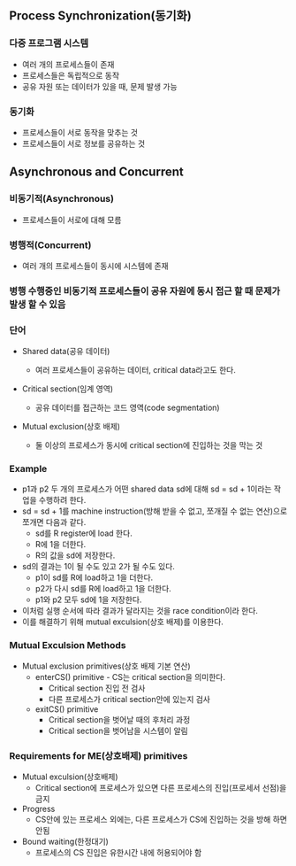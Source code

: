 ## Process Synchronization(동기화)

### 다중 프로그램 시스템

- 여러 개의 프로세스들이 존재
- 프로세스들은 독립적으로 동작
- 공유 자원 또는 데이터가 있을 때, 문제 발생 가능

### 동기화

- 프로세스들이 서로 동작을 맞추는 것
- 프로세스들이 서로 정보를 공유하는 것

## Asynchronous and Concurrent

### 비동기적(Asynchronous)

- 프로세스들이 서로에 대해 모름

### 병행적(Concurrent)

- 여러 개의 프로세스들이 동시에 시스템에 존재

### 병행 수행중인 비동기적 프로세스들이 공유 자원에 동시 접근 할 때 문제가 발생 할 수 있음

### 단어

- Shared data(공유 데이터)

  - 여러 프로세스들이 공유하는 데이터, critical data라고도 한다.

- Critical section(임계 영역)

  - 공유 데이터를 접근하는 코드 영역(code segmentation)

- Mutual exclusion(상호 배제)
  - 둘 이상의 프로세스가 동시에 critical section에 진입하는 것을 막는 것

### Example

- p1과 p2 두 개의 프로세스가 어떤 shared data sd에 대해 sd = sd + 1이라는 작업을 수행하려 한다.
- sd = sd + 1를 machine instruction(방해 받을 수 없고, 쪼개질 수 없는 연산)으로 쪼개면 다음과 같다.
  - sd를 R register에 load 한다.
  - R에 1을 더한다.
  - R의 값을 sd에 저장한다.
- sd의 결과는 1이 될 수도 있고 2가 될 수도 있다.
  - p1이 sd를 R에 load하고 1을 더한다.
  - p2가 다시 sd를 R에 load하고 1을 더한다.
  - p1와 p2 모두 sd에 1을 저장한다.
- 이처럼 실행 순서에 따라 결과가 달라지는 것을 race condition이라 한다.
- 이를 해결하기 위해 mutual exculsion(상호 배제)를 이용한다.

### Mutual Exculsion Methods

- Mutual exclusion primitives(상호 배제 기본 연산)
  - enterCS() primitive - CS는 critical section을 의미한다.
    - Critical section 진입 전 검사
    - 다른 프로세스가 critical section안에 있는지 검사
  - exitCS() primitive
    - Critical section을 벗어날 때의 후처리 과정
    - Critical section을 벗어남을 시스템이 알림

### Requirements for ME(상호배제) primitives

- Mutual exculsion(상호배제)
  - Critical section에 프로세스가 있으면 다른 프로세스의 진입(프로세서 선점)을 금지
- Progress
  - CS안에 있는 프로세스 외에는, 다른 프로세스가 CS에 진입하는 것을 방해 하면 안됨
- Bound waiting(한정대기)
  - 프로세스의 CS 진입은 유한시간 내에 허용되어야 함
